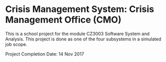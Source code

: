 # Crisis Management System: Crisis Management Office (CMO)

This is a school project for the module CZ3003 Software System and Analysis.
This project is done as one of the four subsystems in a simulated job scope.

Project Completion Date: 14 Nov 2017